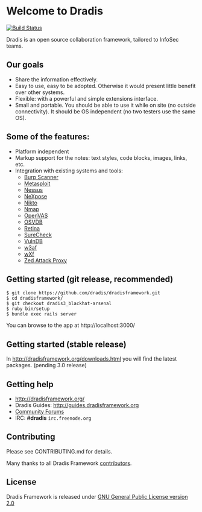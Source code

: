# Welcome to Dradis

[![Build Status](https://secure.travis-ci.org/dradis/dradisframework.png)](https://secure.travis-ci.org/dradis/dradisframework)

Dradis is an open source collaboration framework, tailored to InfoSec teams.


## Our goals

* Share the information effectively.
* Easy to use, easy to be adopted. Otherwise it would present little benefit over other systems.
* Flexible: with a powerful and simple extensions interface.
* Small and portable. You should be able to use it while on site (no outside connectivity). It should be OS independent (no two testers use the same OS).


## Some of the features:

* Platform independent
* Markup support for the notes: text styles, code blocks, images, links, etc.
* Integration with existing systems and tools:
  * [Burp Scanner](http://portswigger.net/burp/scanner.html)
  * [Metasploit](http://www.metasploit.com/)
  * [Nessus](http://www.nessus.org/products/nessus)
  * [NeXpose](http://www.rapid7.com/products/nexpose-community-edition.jsp)
  * [Nikto](http://cirt.net/nikto2)
  * [Nmap](http://nmap.org)
  * [OpenVAS](http://www.openvas.org/)
  * [OSVDB](http://osvdb.org)
  * [Retina](http://www.eeye.com/products/retina/retina-network-scanner)
  * [SureCheck](http://www.wildcroftsecurity.com/)
  * [VulnDB](http://vulndbhq.com)
  * [w3af](http://w3af.sourceforge.net/)
  * [wXf](https://github.com/WebExploitationFramework/wXf)
  * [Zed Attack Proxy](https://www.owasp.org/index.php/OWASP_Zed_Attack_Proxy_Project)


## Getting started (git release, recommended)

```
$ git clone https://github.com/dradis/dradisframework.git
$ cd dradisframework/
$ git checkout dradis3_blackhat-arsenal
$ ruby bin/setup
$ bundle exec rails server
```

You can browse to the app at http://localhost:3000/



<!--On Debian-based operating systems (Ubuntu, BackTrack, etc.) use this script:

    $ bash < <(curl -s https://raw.github.com/dradis/meta/master/install.sh)

The script:
  1. Checks for system-level dependencies (git, openssl, etc.)
  2. Installs [RVM](http://beginrescueend.com/rvm/install/) and Ruby 1.9.3. It detects and reuses your existing RVM too.
  3. Downloads and prepares the git repo with Dradis code

[View install.sh source](https://github.com/dradis/meta/blob/master/install.sh)

If you want to manually clone the repo:

    $ mkdir dradis-git
    $ cd dradis-git/
    $ git clone https://github.com/dradis/dradisframework.git server

Then download the reset and start scripts to your dradis-git/ folder:

    $ curl -O https://raw.github.com/dradis/meta/master/reset.sh
    $ curl -O https://raw.github.com/dradis/meta/master/start.sh
    $ chmod +x *.sh
    $ ./reset.sh

Once the environment is ready, you can start the server with:

    $ ./start.sh

And browse to https://localhost:3004 to start using Dradis.

If you would like to make Dradis accessible to other people on the network:

    $ ./start.sh -b 0.0.0.0 -p 443

The `-b` option defines Dradis' bind address and the `-p` option can be used to change the port. -->


## Getting started (stable release)

In http://dradisframework.org/downloads.html you will find the latest packages. (pending 3.0 release)


<!-- Uncompress, verify and prepare the environment:

    $ tar xvvjf dradis-vX.Y.Z.tar.bz2
    $ cd dradis-vX.Y/
    $ ./verify.sh
      # follow instructions / install dependencies
    $ ./reset.sh

Once the environment is ready, you can start the server with:

    $ ./start.sh

And browse to https://localhost:3004 to start using Dradis. If you need to bind
to a different address (so others can connect to your instance) or another port
number, you can use the -b and -p switches respectively:

    $ ./start.sh -b 10.0.0.123 -p 443 -->


## Getting help

* http://dradisframework.org/
* Dradis Guides: http://guides.dradisframework.org
* [Community Forums](http://discuss.dradisframework.org/)
* IRC: **#dradis** `irc.freenode.org`


## Contributing

Please see CONTRIBUTING.md for details.

Many thanks to all Dradis Framework [contributors](https://github.com/dradis/dradisframework/graphs/contributors).


## License

Dradis Framework is released under [GNU General Public License version 2.0](http://www.gnu.org/licenses/old-licenses/gpl-2.0.html)